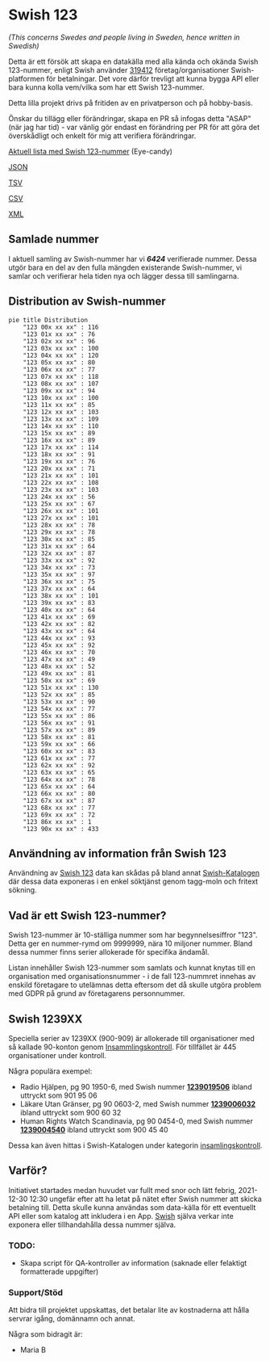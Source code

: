 # Swish 123

*(This concerns Swedes and people living in Sweden, hence written in Swedish)*

Detta är ett försök att skapa en datakälla med alla kända och okända Swish 123-nummer, enligt Swish använder [319412](https://www.swish.nu/about-swish#Swish_in_numbers) företag/organisationer Swish-platformen för betalningar. Det vore därför trevligt att kunna bygga API eller bara kunna kolla vem/vilka som har ett Swish 123-nummer.

Detta lilla projekt drivs på fritiden av en privatperson och på hobby-basis.

Önskar du tillägg eller förändringar, skapa en PR så infogas detta "ASAP" (när jag har tid) - var vänlig gör endast en förändring per PR för att göra det överskådligt och enkelt för mig att verifiera förändringar.



[Aktuell lista med Swish 123-nummer](https://github.com/cisene/swish-123/blob/master/swish-123.md) (Eye-candy)

[JSON](https://github.com/cisene/swish-123/blob/master/json/swish-123-datasource.json)

[TSV](https://github.com/cisene/swish-123/blob/master/text/swish-123-datasource.tsv)

[CSV](https://github.com/cisene/swish-123/blob/master/text/swish-123-datasource.csv)

[XML](https://github.com/cisene/swish-123/blob/master/xml-data/swish-123-datasource.xml)



## Samlade nummer

I aktuell samling av Swish-nummer har vi ***6424*** verifierade nummer. Dessa utgör bara en del av den fulla mängden existerande Swish-nummer, vi samlar och verifierar hela tiden nya och lägger dessa till samlingarna.

## Distribution av Swish-nummer

```mermaid
pie title Distribution
    "123 00x xx xx" : 116
    "123 01x xx xx" : 76
    "123 02x xx xx" : 96
    "123 03x xx xx" : 100
    "123 04x xx xx" : 120
    "123 05x xx xx" : 80
    "123 06x xx xx" : 77
    "123 07x xx xx" : 118
    "123 08x xx xx" : 107
    "123 09x xx xx" : 94
    "123 10x xx xx" : 100
    "123 11x xx xx" : 85
    "123 12x xx xx" : 103
    "123 13x xx xx" : 109
    "123 14x xx xx" : 110
    "123 15x xx xx" : 89
    "123 16x xx xx" : 89
    "123 17x xx xx" : 114
    "123 18x xx xx" : 91
    "123 19x xx xx" : 76
    "123 20x xx xx" : 71
    "123 21x xx xx" : 101
    "123 22x xx xx" : 108
    "123 23x xx xx" : 103
    "123 24x xx xx" : 56
    "123 25x xx xx" : 67
    "123 26x xx xx" : 101
    "123 27x xx xx" : 101
    "123 28x xx xx" : 78
    "123 29x xx xx" : 78
    "123 30x xx xx" : 85
    "123 31x xx xx" : 64
    "123 32x xx xx" : 87
    "123 33x xx xx" : 92
    "123 34x xx xx" : 73
    "123 35x xx xx" : 97
    "123 36x xx xx" : 75
    "123 37x xx xx" : 64
    "123 38x xx xx" : 101
    "123 39x xx xx" : 83
    "123 40x xx xx" : 64
    "123 41x xx xx" : 69
    "123 42x xx xx" : 82
    "123 43x xx xx" : 64
    "123 44x xx xx" : 93
    "123 45x xx xx" : 92
    "123 46x xx xx" : 70
    "123 47x xx xx" : 49
    "123 48x xx xx" : 52
    "123 49x xx xx" : 81
    "123 50x xx xx" : 69
    "123 51x xx xx" : 130
    "123 52x xx xx" : 85
    "123 53x xx xx" : 90
    "123 54x xx xx" : 77
    "123 55x xx xx" : 86
    "123 56x xx xx" : 91
    "123 57x xx xx" : 89
    "123 58x xx xx" : 81
    "123 59x xx xx" : 66
    "123 60x xx xx" : 83
    "123 61x xx xx" : 77
    "123 62x xx xx" : 92
    "123 63x xx xx" : 65
    "123 64x xx xx" : 78
    "123 65x xx xx" : 64
    "123 66x xx xx" : 80
    "123 67x xx xx" : 87
    "123 68x xx xx" : 77
    "123 69x xx xx" : 72
    "123 86x xx xx" : 1
    "123 90x xx xx" : 433
```

## Användning av information från Swish 123

Användning av [Swish 123](https://github.com/cisene/swish-123) data kan skådas på bland annat [Swish-Katalogen](https://b19.se/swish-katalogen/) där dessa data exponeras i en enkel söktjänst genom tagg-moln och fritext sökning.



## Vad är ett Swish 123-nummer?

Swish 123-nummer är 10-ställiga nummer som har begynnelsesiffror "123". Detta ger en nummer-rymd om 9999999, nära 10 miljoner nummer. Bland dessa nummer finns serier allokerade för specifika ändamål. 

Listan innehåller Swish 123-nummer som samlats och kunnat knytas till en organisation med organisationsnummer - i de fall 123-nummret innehas av enskild företagare to utelämnas detta eftersom det då skulle utgöra problem med GDPR på grund av företagarens personnummer.



## Swish 1239XX

Speciella serier av 1239XX (900-909) är allokerade till organisationer med så kallade 90-konton genom [Insammlingskontroll](https://www.insamlingskontroll.se/90-konto-organisationer/). För tillfället är 445 organisationer under kontroll.

Några populära exempel:

* Radio Hjälpen, pg 90 1950-6, med Swish nummer **[1239019506](https://b19.se/swish-katalogen/1239019506)** ibland uttryckt som 901 95 06
* Läkare Utan Gränser, pg 90 0603-2, med Swish nummer **[1239006032](https://b19.se/swish-katalogen/1239006032)** ibland uttryckt som 900 60 32
* Human Rights Watch Scandinavia, pg 90 0454-0, med Swish nummer **[1239004540](https://b19.se/swish-katalogen/1239004540)** ibland uttryckt som 900 45 40

Dessa kan även hittas i Swish-Katalogen under kategorin [insamlingskontroll](https://b19.se/swish-katalogen/k/insamlingskontroll).



## Varför?

Initiativet startades medan huvudet var fullt med snor och lätt febrig, 2021-12-30 12:30 ungefär efter att ha letat på nätet efter Swish nummer att skicka betalning till. Detta skulle kunna användas som data-källa för ett eventuellt API eller som katalog att inkludera i en App. [Swish](https://swish.nu/) själva verkar inte exponera eller tillhandahålla dessa nummer själva. 



### TODO:

* Skapa script för QA-kontroller av information (saknade eller felaktigt formatterade uppgifter)


### Support/Stöd

Att bidra till projektet uppskattas, det betalar lite av kostnaderna att hålla servrar igång, domännamn och annat.

Några som bidragit är:
* Maria B
